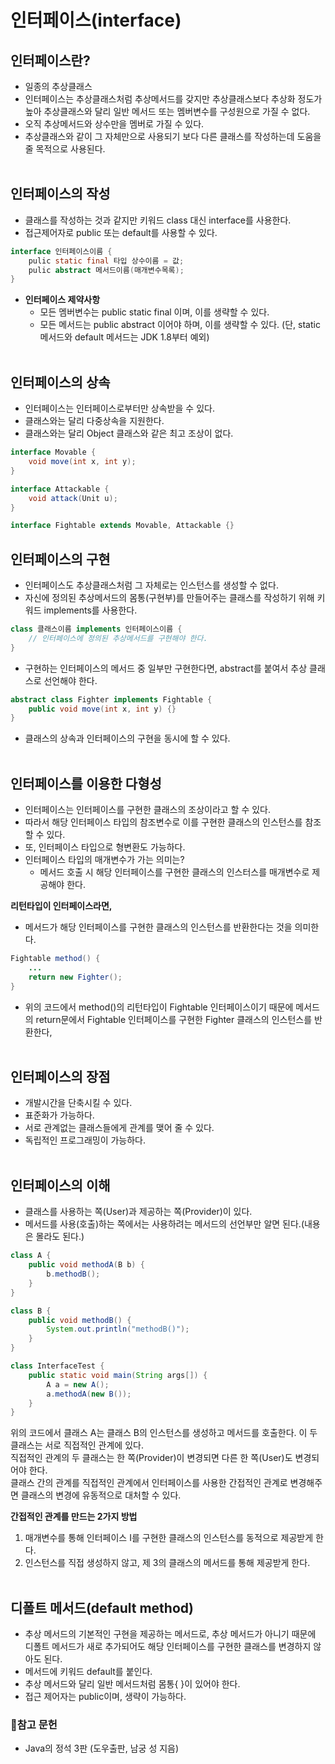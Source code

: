 # 인터페이스(interface)
## 인터페이스란?
- 일종의 추상클래스
- 인터페이스는 추상클래스처럼 추상메서드를 갖지만 추상클래스보다 추상화 정도가 높아 추상클래스와 달리 일반 메서드 또는 멤버변수를 구성원으로 가질 수 없다.
- 오직 추상메서드와 상수만을 멤버로 가질 수 있다.
- 추상클래스와 같이 그 자체만으로 사용되기 보다 다른 클래스를 작성하는데 도움을 줄 목적으로 사용된다.
<br><br>
## 인터페이스의 작성
- 클래스를 작성하는 것과 같지만 키워드 class 대신 interface를 사용한다.
- 접근제어자로 public 또는 default를 사용할 수 있다.
```java
interface 인터페이스이름 {
    pulic static final 타입 상수이름 = 값;
    pulic abstract 메서드이름(매개변수목록);
}
```
- **인터페이스 제약사항**
  - 모든 멤버변수는 public static final 이며, 이를 생략할 수 있다.
  - 모든 메서드는 public abstract 이어야 하며, 이를 생략할 수 있다. (단, static 메서드와 default 메서드는 JDK 1.8부터 예외)
  <br><br>
## 인터페이스의 상속
- 인터페이스는 인터페이스로부터만 상속받을 수 있다.
- 클래스와는 달리 다중상속을 지원한다.
- 클래스와는 달리 Object 클래스와 같은 최고 조상이 없다.
```java
interface Movable {
    void move(int x, int y);
}

interface Attackable {
    void attack(Unit u);
}

interface Fightable extends Movable, Attackable {}
```
## 인터페이스의 구현
- 인터페이스도 추상클래스처럼 그 자체로는 인스턴스를 생성할 수 없다.
- 자신에 정의된 추상메서드의 몸통(구현부)를 만들어주는 클래스를 작성하기 위해 키워드 implements를 사용한다.
```java
class 클래스이름 implements 인터페이스이름 {
    // 인터페이스에 정의된 추상메서드를 구현해야 한다.
}
```
- 구현하는 인터페이스의 메서드 중 일부만 구현한다면, abstract를 붙여서 추상 클래스로 선언해야 한다.
```java
abstract class Fighter implements Fightable {
    public void move(int x, int y) {}
}
```
- 클래스의 상속과 인터페이스의 구현을 동시에 할 수 있다.
<br><br>
## 인터페이스를 이용한 다형성
- 인터페이스는 인터페이스를 구현한 클래스의 조상이라고 할 수 있다.
- 따라서 해당 인터페이스 타입의 참조변수로 이를 구현한 클래스의 인스턴스를 참조할 수 있다.
- 또, 인터페이스 타입으로 형변환도 가능하다.
- 인터페이스 타입의 매개변수가 가는 의미는?
  - 메서드 호출 시 해당 인터페이스를 구현한 클래스의 인스터스를 매개변수로 제공해야 한다.

**리턴타입이 인터페이스라면,**
- 메서드가 해당 인터페이스를 구현한 클래스의 인스턴스를 반환한다는 것을 의미한다.
```java
Fightable method() {
    ...
    return new Fighter();
}
```
- 위의 코드에서 method()의 리턴타입이 Fightable 인터페이스이기 때문에 메서드의 return문에서 Fightable 인터페이스를 구현한 Fighter 클래스의 인스턴스를 반환한다,
<br><br>
## 인터페이스의 장점
- 개발시간을 단축시킬 수 있다.
- 표준화가 가능하다.
- 서로 관계없는 클래스들에게 관계를 맺어 줄 수 있다.
- 독립적인 프로그래밍이 가능하다.
<br><br>
## 인터페이스의 이해
- 클래스를 사용하는 쪽(User)과 제공하는 쪽(Provider)이 있다.
- 메서드를 사용(호출)하는 쪽에서는 사용하려는 메서드의 선언부만 알면 된다.(내용은 몰라도 된다.)
```java
class A {
    public void methodA(B b) {
        b.methodB();
    }
}

class B {
    public void methodB() {
        System.out.println("methodB()");
    }
}

class InterfaceTest {
    public static void main(String args[]) {
        A a = new A();
        a.methodA(new B());
    } 
}
```
위의 코드에서 클래스 A는 클래스 B의 인스턴스를 생성하고 메서드를 호출한다. 이 두 클래스는 서로 직접적인 관계에 있다.<br>
직접적인 관계의 두 클래스는 한 쪽(Provider)이 변경되면 다른 한 쪽(User)도 변경되어야 한다.<br>
클래스 간의 관계를 직접적인 관계에서 인터페이스를 사용한 간접적인 관계로 변경해주면 클래스의 변경에 유동적으로 대처할 수 있다.

**간접적인 관계를 만드는 2가지 방법**
1. 매개변수를 통해 인터페이스 I를 구현한 클래스의 인스턴스를 동적으로 제공받게 한다.
2. 인스턴스를 직접 생성하지 않고, 제 3의 클래스의 메서드를 통해 제공받게 한다.
<br><br>
## 디폴트 메서드(default method)
- 추상 메서드의 기본적인 구현을 제공하는 메서드로, 추상 메서드가 아니기 때문에 디폴트 메서드가 새로 추가되어도 해당 인터페이스를 구현한 클래스를 변경하지 않아도 된다.
- 메서드에 키워드 default를 붙인다.
- 추상 메서드와 달리 일반 메서드처럼 몸통{ }이 있어야 한다.
- 접근 제어자는 public이며, 생략이 가능하다. 

### 📝참고 문헌

- Java의 정석 3판 (도우출판, 남궁 성 지음)
